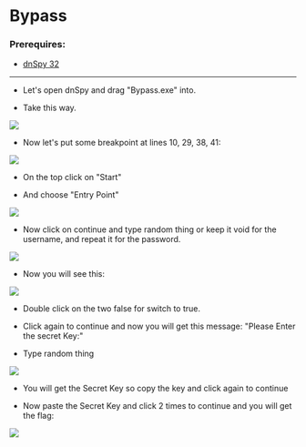 # Bypass

### Prerequires:

- <a href="https://github.com/dnSpy/dnSpy/releases/tag/v6.1.7" rel="nofollow">dnSpy 32</a>

-----------------

- Let's open dnSpy and drag "Bypass.exe" into.

- Take this way.

<img src="https://cdn.discordapp.com/attachments/698984879823519827/776086861872365608/unknown.png">

- Now let's put some breakpoint at lines 10, 29, 38, 41:

<img src="https://cdn.discordapp.com/attachments/698984879823519827/776086725260214272/unknown.png">

- On the top click on "Start"

- And choose "Entry Point"

<img src="https://cdn.discordapp.com/attachments/698984879823519827/776087306092281894/unknown.png">

- Now click on continue and type random thing or keep it void for the username, and repeat it for the password.

<img src="https://cdn.discordapp.com/attachments/698984879823519827/776087545947750410/unknown.png">

- Now you will see this:

<img src="https://cdn.discordapp.com/attachments/698984879823519827/776087984356458516/unknown.png">

- Double click on the two false for switch to true.

- Click again to continue and now you will get this message: "Please Enter the secret Key:"

- Type random thing

<img src="https://cdn.discordapp.com/attachments/698984879823519827/776088422464094230/unknown.png">

- You will get the Secret Key so copy the key and click again to continue

- Now paste the Secret Key and click 2 times to continue and you will get the flag:

<img src="https://cdn.discordapp.com/attachments/698984879823519827/776089025915387904/unknown.png">
